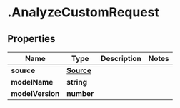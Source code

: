 # .AnalyzeCustomRequest

## Properties

| Name         | Type          | Description   | Notes         |
| ------------ | ------------- | ------------- | ------------- |
| **source** | [**Source**](Source.md) |  |  |
| **modelName** | **string** |  |  |
| **modelVersion** | **number** |  |  |


